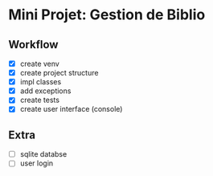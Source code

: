# Mini Projet: Gestion de Biblio

## Workflow

- [x] create venv
- [x] create project structure
- [x] impl classes
- [x] add exceptions
- [x] create tests
- [x] create user interface (console)

## Extra
- [ ] sqlite databse
- [ ] user login